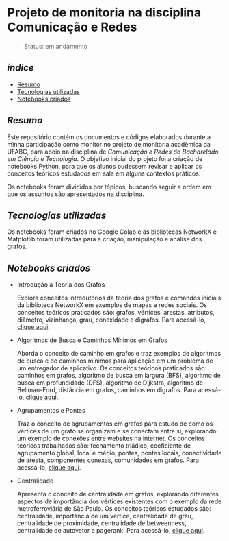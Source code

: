 # Projeto de monitoria na disciplina Comunicação e Redes

> Status: em andamento

## _índice_

- <a href="#resumo">Resumo</a>
- <a href="#tecnologias-utilizadas">Tecnologias utilizadas</a>
- <a href="#notebooks-criados">Notebooks criados</a>

## _Resumo_

Este repositório contém os documentos e códigos elaborados durante a minha participação como monitor no projeto de monitoria acadêmica da UFABC, para apoio na disciplina de *Comunicação e Redes* do *Bacharelado em Ciência e Tecnologia*. O objetivo inicial do projeto foi a criação de notebooks Python, para que os alunos pudessem revisar e aplicar os conceitos teóricos estudados em sala em alguns contextos práticos.

Os notebooks foram divididos por tópicos, buscando seguir a ordem em que os assuntos são apresentados na disciplina.

## _Tecnologias utilizadas_

Os notebooks foram criados no Google Colab e as bibliotecas NetworkX e Matplotlib foram utilizadas para a criação, manipulação e análise dos grafos.

## _Notebooks criados_

- Introdução à Teoria dos Grafos

  Explora conceitos introdutórios da teoria dos grafos e comandos iniciais da biblioteca NetworkX em exemplos de mapas e redes sociais. Os conceitos teóricos praticados são: grafos, vértices, arestas, atributos, diâmetro, vizinhança, grau, conexidade e digrafos. Para acessá-lo, [clique aqui](https://github.com/LeonardoMaioli/graph_concepts_applications_tutoring/blob/main/notebooks/introducao-teoria-dos-grafos.ipynb).

- Algoritmos de Busca e Caminhos Mínimos em Grafos

  Aborda o conceito de caminho em grafos e traz exemplos de algoritmos de busca e de caminhos mínimos para aplicação em um problema de um entregador de aplicativo. Os conceitos teóricos praticados são: caminhos em grafos, algoritmo de busca em largura (BFS), algoritmo de busca em profundidade (DFS), algoritmo de Dijkstra, algoritmo de Bellman-Ford, distância em grafos, caminhos em digrafos. Para acessá-lo, [clique aqui](https://github.com/LeonardoMaioli/graph_concepts_applications_tutoring/blob/main/notebooks/algoritmos-busca-caminhos-minimos.ipynb).

- Agrupamentos e Pontes

  Traz o conceito de agrupamentos em grafos para estudo de como os vértices de um grafo se organizam e se conectam entre si, explorando um exemplo de conexões entre websites na internet. Os conceitos teóricos trabalhados são: fechamento triádico, coeficiente de agrupamento global, local e médio, pontes, pontes locais, conectividade de aresta, componentes conexas, comunidades em grafos. Para acessá-lo, [clique aqui](https://github.com/LeonardoMaioli/graph_concepts_applications_tutoring/blob/main/notebooks/agrupamento-em-grafos.ipynb).

- Centralidade

  Apresenta o conceito de centralidade em grafos, explorando diferentes aspectos de importância dos vértices existentes com o exemplo da rede metroferroviária de São Paulo. Os conceitos teóricos estudados são: centralidade, importância de um vértice, centralidade de grau, centralidade de proximidade, centralidade de betweenness, centralidade de autovetor e pagerank. Para acessá-lo, [clique aqui](https://github.com/LeonardoMaioli/graph_concepts_applications_tutoring/blob/main/notebooks/centralidade.ipynb).

